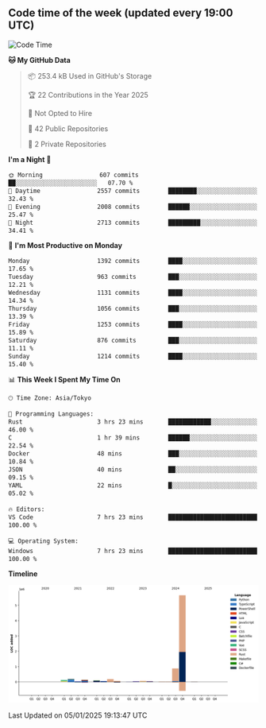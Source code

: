 ## Code time of the week (updated every 19:00 UTC)

<!--START_SECTION:waka-->
![Code Time](http://img.shields.io/badge/Code%20Time-4%2C135%20hrs%2052%20mins-blue)

**🐱 My GitHub Data** 

> 📦 253.4 kB Used in GitHub's Storage 
 > 
> 🏆 22 Contributions in the Year 2025
 > 
> 🚫 Not Opted to Hire
 > 
> 📜 42 Public Repositories 
 > 
> 🔑 2 Private Repositories 
 > 
**I'm a Night 🦉** 

```text
🌞 Morning                607 commits         ██░░░░░░░░░░░░░░░░░░░░░░░   07.70 % 
🌆 Daytime                2557 commits        ████████░░░░░░░░░░░░░░░░░   32.43 % 
🌃 Evening                2008 commits        ██████░░░░░░░░░░░░░░░░░░░   25.47 % 
🌙 Night                  2713 commits        █████████░░░░░░░░░░░░░░░░   34.41 % 
```
📅 **I'm Most Productive on Monday** 

```text
Monday                   1392 commits        ████░░░░░░░░░░░░░░░░░░░░░   17.65 % 
Tuesday                  963 commits         ███░░░░░░░░░░░░░░░░░░░░░░   12.21 % 
Wednesday                1131 commits        ████░░░░░░░░░░░░░░░░░░░░░   14.34 % 
Thursday                 1056 commits        ███░░░░░░░░░░░░░░░░░░░░░░   13.39 % 
Friday                   1253 commits        ████░░░░░░░░░░░░░░░░░░░░░   15.89 % 
Saturday                 876 commits         ███░░░░░░░░░░░░░░░░░░░░░░   11.11 % 
Sunday                   1214 commits        ████░░░░░░░░░░░░░░░░░░░░░   15.40 % 
```


📊 **This Week I Spent My Time On** 

```text
🕑︎ Time Zone: Asia/Tokyo

💬 Programming Languages: 
Rust                     3 hrs 23 mins       ████████████░░░░░░░░░░░░░   46.00 % 
C                        1 hr 39 mins        ██████░░░░░░░░░░░░░░░░░░░   22.54 % 
Docker                   48 mins             ███░░░░░░░░░░░░░░░░░░░░░░   10.84 % 
JSON                     40 mins             ██░░░░░░░░░░░░░░░░░░░░░░░   09.15 % 
YAML                     22 mins             █░░░░░░░░░░░░░░░░░░░░░░░░   05.02 % 

🔥 Editors: 
VS Code                  7 hrs 23 mins       █████████████████████████   100.00 % 

💻 Operating System: 
Windows                  7 hrs 23 mins       █████████████████████████   100.00 % 
```

**Timeline**

![Lines of Code chart](https://raw.githubusercontent.com/SARDONYX-sard/SARDONYX-sard/main/assets/bar_graph.png)


 Last Updated on 05/01/2025 19:13:47 UTC
<!--END_SECTION:waka-->
